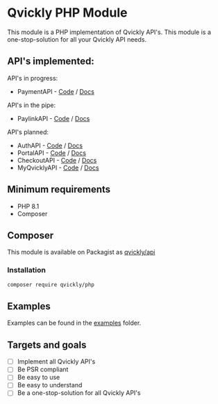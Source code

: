 # Qvickly PHP Module

This module is a PHP implementation of Qvickly API's.
This module is a one-stop-solution for all your Qvickly API needs.

API's implemented:
- 
API's in progress:
- PaymentAPI - [Code](./src/Payment) / [Docs](https://billmate.github.io/QvicklyDocumentation/qvickly-api.html)

API's in the pipe:
- PaylinkAPI - [Code](./src/Paylink) / [Docs](https://billmate.github.io/QvicklyDocumentation/paylink.html)

API's planned:
- AuthAPI - [Code](./src/Auth) / [Docs](https://billmate.github.io/QvicklyDocumentation/auth-api.html)
- PortalAPI - [Code](./src/Portal) / [Docs](https://billmate.github.io/QvicklyDocumentation/portal-api.html)
- CheckoutAPI - [Code](./src/Checkout) / [Docs](https://billmate.github.io/QvicklyDocumentation/checkout-api.html)
- MyQvicklyAPI - [Code](./src/MyQvickly) / [Docs](https://billmate.github.io/QvicklyDocumentation/myqvickly-api.html)

## Minimum requirements
- PHP 8.1
- Composer

## Composer

This module is available on Packagist as [qvickly/api](https://packagist.org/packages/qvickly/api)

### Installation
```bash
composer require qvickly/php
```

## Examples
Examples can be found in the [examples](./examples) folder.

## Targets and goals
- [ ] Implement all Qvickly API's
- [ ] Be PSR compliant
- [ ] Be easy to use
- [ ] Be easy to understand
- [ ] Be a one-stop-solution for all Qvickly API's